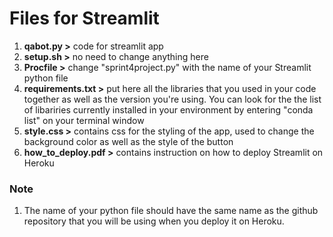 # Files for Streamlit

1. **qabot.py >** code for streamlit app
2. **setup.sh >** no need to change anything here
3. **Procfile >** change "sprint4project.py" with the name of your Streamlit python file
4. **requirements.txt >** put here all the libraries that you used in your code together as well as the version you're using. You can look for the the list of libariries currently installed in your environment by entering "conda list" on your terminal window
5. **style.css >** contains css for the styling of the app, used to change the background color as well as the style of the button
5. **how_to_deploy.pdf >** contains instruction on how to deploy Streamlit on Heroku

### Note
1. The name of your python file should have the same name as the github repository that you will be using when you deploy it on Heroku. 
